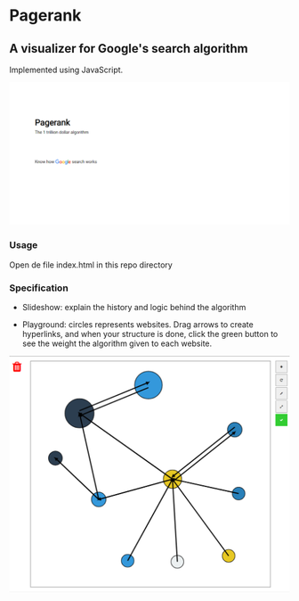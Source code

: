 # Pagerank
## A visualizer for Google's search algorithm

Implemented using JavaScript.

![demo img](demo1.png)

### Usage

Open de file index.html in this repo directory  

### Specification

- Slideshow: explain the history and logic behind the algorithm

- Playground: circles represents websites. Drag arrows to create hyperlinks, and when your structure is done, click the green button to see the weight the algorithm given to each website.

![demo img](demo2.png)

